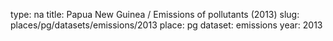 type: na
title: Papua New Guinea / Emissions of pollutants (2013)
slug: places/pg/datasets/emissions/2013
place: pg
dataset: emissions
year: 2013
